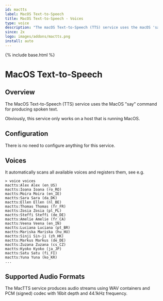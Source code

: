 ```yaml
---
id: mactts
label: MacOS Text-to-Speech
title: MacOS Text-to-Speech - Voices
type: voice
description: "The macOS Text-to-Speech (TTS) service uses the macOS 'say' command for producing spoken text."
since: 2x
logo: images/addons/mactts.png
install: auto
---
```


<!-- Attention authors: Do not edit directly. Please add your changes to the appropriate source repository -->

{% include base.html %}

# MacOS Text-to-Speech

## Overview

The MacOS Text-to-Speech (TTS) service uses the MacOS "say" command for producing spoken text.

Obviously, this service only works on a host that is running MacOS.

## Configuration

There is no need to configure anything for this service.

## Voices

It automatically scans all available voices and registers them, see e.g.

```
> voice voices
mactts:Alex Alex (en_US)
mactts:Ioana Ioana (ro_RO)
mactts:Moira Moira (en_IE)
mactts:Sara Sara (da_DK)
mactts:Ellen Ellen (nl_BE)
mactts:Thomas Thomas (fr_FR)
mactts:Zosia Zosia (pl_PL)
mactts:Steffi Steffi (de_DE)
mactts:Amelie Amelie (fr_CA)
mactts:Veena Veena (en_IN)
mactts:Luciana Luciana (pt_BR)
mactts:Mariska Mariska (hu_HU)
mactts:Sinji Sin-ji (zh_HK)
mactts:Markus Markus (de_DE)
mactts:Zuzana Zuzana (cs_CZ)
mactts:Kyoko Kyoko (ja_JP)
mactts:Satu Satu (fi_FI)
mactts:Yuna Yuna (ko_KR)
...
```

## Supported Audio Formats

The MacTTS service produces audio streams using WAV containers and PCM (signed) codec with 16bit depth and 44.1kHz frequency.
